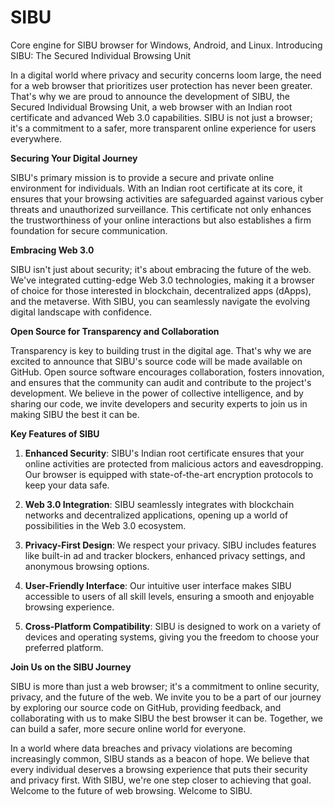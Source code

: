 # SIBU
Core engine for SIBU browser for Windows, Android, and Linux.
Introducing SIBU: The Secured Individual Browsing Unit

In a digital world where privacy and security concerns loom large, the need for a web browser that prioritizes user protection has never been greater. That's why we are proud to announce the development of SIBU, the Secured Individual Browsing Unit, a web browser with an Indian root certificate and advanced Web 3.0 capabilities. SIBU is not just a browser; it's a commitment to a safer, more transparent online experience for users everywhere.

**Securing Your Digital Journey**

SIBU's primary mission is to provide a secure and private online environment for individuals. With an Indian root certificate at its core, it ensures that your browsing activities are safeguarded against various cyber threats and unauthorized surveillance. This certificate not only enhances the trustworthiness of your online interactions but also establishes a firm foundation for secure communication.

**Embracing Web 3.0**

SIBU isn't just about security; it's about embracing the future of the web. We've integrated cutting-edge Web 3.0 technologies, making it a browser of choice for those interested in blockchain, decentralized apps (dApps), and the metaverse. With SIBU, you can seamlessly navigate the evolving digital landscape with confidence.

**Open Source for Transparency and Collaboration**

Transparency is key to building trust in the digital age. That's why we are excited to announce that SIBU's source code will be made available on GitHub. Open source software encourages collaboration, fosters innovation, and ensures that the community can audit and contribute to the project's development. We believe in the power of collective intelligence, and by sharing our code, we invite developers and security experts to join us in making SIBU the best it can be.

**Key Features of SIBU**

1. **Enhanced Security**: SIBU's Indian root certificate ensures that your online activities are protected from malicious actors and eavesdropping. Our browser is equipped with state-of-the-art encryption protocols to keep your data safe.

2. **Web 3.0 Integration**: SIBU seamlessly integrates with blockchain networks and decentralized applications, opening up a world of possibilities in the Web 3.0 ecosystem.

3. **Privacy-First Design**: We respect your privacy. SIBU includes features like built-in ad and tracker blockers, enhanced privacy settings, and anonymous browsing options.

4. **User-Friendly Interface**: Our intuitive user interface makes SIBU accessible to users of all skill levels, ensuring a smooth and enjoyable browsing experience.

5. **Cross-Platform Compatibility**: SIBU is designed to work on a variety of devices and operating systems, giving you the freedom to choose your preferred platform.

**Join Us on the SIBU Journey**

SIBU is more than just a web browser; it's a commitment to online security, privacy, and the future of the web. We invite you to be a part of our journey by exploring our source code on GitHub, providing feedback, and collaborating with us to make SIBU the best browser it can be. Together, we can build a safer, more secure online world for everyone.

In a world where data breaches and privacy violations are becoming increasingly common, SIBU stands as a beacon of hope. We believe that every individual deserves a browsing experience that puts their security and privacy first. With SIBU, we're one step closer to achieving that goal. Welcome to the future of web browsing. Welcome to SIBU.
